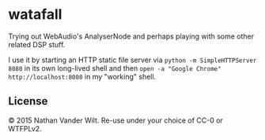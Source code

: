 # watafall

Trying out WebAudio's AnalyserNode and perhaps playing with some other related DSP stuff.

I use it by starting an HTTP static file server via `python -m SimpleHTTPServer 8080` in its own long-lived shell and then `open -a "Google Chrome" http://localhost:8080` in my "working" shell.

## License

© 2015 Nathan Vander Wilt. Re-use under your choice of CC-0 or WTFPLv2.